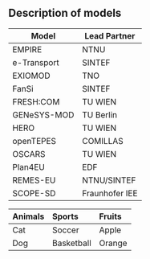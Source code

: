 ## Description of models

|  __Model__  |  __Lead Partner__  |
|-------------|--------------------|
| EMPIRE      | NTNU               |
| e-Transport | SINTEF             |
| EXIOMOD     | TNO                |
| FanSi       | SINTEF             |
| FRESH:COM   | TU WIEN            |
| GENeSYS-MOD | TU Berlin          |
| HERO        | TU WIEN            |
| openTEPES   | COMILLAS           |
| OSCARS      | TU WIEN            |
| Plan4EU     | EDF                |
| REMES-EU    | NTNU/SINTEF        |
| SCOPE-SD    | Fraunhofer IEE     |


| **Animals** | **Sports** | **Fruits** |
| :---------- | :--------- | :--------- |
| Cat         | Soccer     | Apple      |
| Dog         | Basketball | Orange     |
